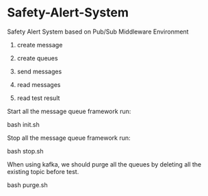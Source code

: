 # Safety-Alert-System
Safety Alert System based on Pub/Sub Middleware Environment

1. create message

2. create queues

3. send messages

4. read messages

5. read test result

Start all the message queue framework run:

bash init.sh

Stop all the message queue framework run:

bash stop.sh

When using kafka, we should purge all the queues by deleting all the existing topic before test.

bash purge.sh
